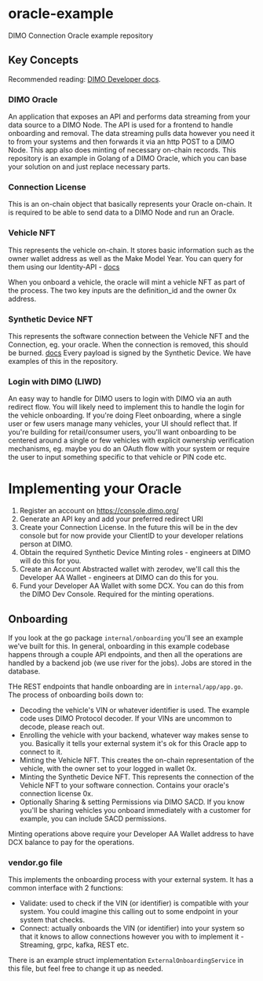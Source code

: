 # oracle-example
DIMO Connection Oracle example repository

## Key Concepts

Recommended reading: [DIMO Developer docs](https://docs.dimo.org/developer-platform).

### DIMO Oracle

An application that exposes an API and performs data streaming from your data source to a DIMO Node.
The API is used for a frontend to handle onboarding and removal. The data streaming pulls data however you need it to 
from your systems and then forwards it via an http POST to a DIMO Node. This app also does minting of necessary on-chain records. 
This repository is an example in Golang of a DIMO Oracle, which you can base your solution on and just replace necessary parts.

### Connection License

This is an on-chain object that basically represents your Oracle on-chain. It is required to be able to send data to a DIMO
Node and run an Oracle.

### Vehicle NFT

This represents the vehicle on-chain. It stores basic information such as the owner wallet address as well as the Make Model Year.
You can query for them using our Identity-API - [docs](https://docs.dimo.org/developer-platform/api-references/identity-api)

When you onboard a vehicle, the oracle will mint a vehicle NFT as part of the process. The two key inputs are the definition_id 
and the owner 0x address.

### Synthetic Device NFT

This represents the software connection between the Vehicle NFT and the Connection, eg. your oracle.
When the connection is removed, this should be burned. [docs](https://docs.dimo.org/developer-platform/api-references/identity-api/nodes-and-objects/syntheticdevice#definition)
Every payload is signed by the Synthetic Device. We have examples of this in the repository.

### Login with DIMO (LIWD)

An easy way to handle for DIMO users to login with DIMO via an auth redirect flow. You will likely need to implement this
to handle the login for the vehicle onboarding. If you're doing Fleet onboarding, where a single user or few users manage
many vehicles, your UI should reflect that. If you're building for retail/consumer users, you'll want onboarding to be centered
around a single or few vehicles with explicit ownership verification mechanisms, eg. maybe you do an OAuth flow with your system
or require the user to input something specific to that vehicle or PIN code etc. 

# Implementing your Oracle

1. Register an account on https://console.dimo.org/ 
2. Generate an API key and add your preferred redirect URI
3. Create your Connection License. In the future this will be in the dev console but for now provide your ClientID to your developer relations person at DIMO.
4. Obtain the required Synthetic Device Minting roles - engineers at DIMO will do this for you.
5. Create an Account Abstracted wallet with zerodev, we'll call this the Developer AA Wallet - engineers at DIMO can do this for you.
6. Fund your Developer AA Wallet with some DCX. You can do this from the DIMO Dev Console. Required for the minting operations.

## Onboarding

If you look at the go package `internal/onboarding` you'll see an example we've built for this. 
In general, onboarding in this example codebase happens through a couple API endpoints, and then all the operations are handled
by a backend job (we use river for the jobs). Jobs are stored in the database. 

THe REST endpoints that handle onboarding are in `internal/app/app.go`. The process of onboarding boils down to:
- Decoding the vehicle's VIN or whatever identifier is used. The example code uses DIMO Protocol decoder. If your VINs are uncommon to decode, please reach out.
- Enrolling the vehicle with your backend, whatever way makes sense to you. Basically it tells your external system it's ok for this Oracle app to connect to it. 
- Minting the Vehicle NFT. This creates the on-chain representation of the vehicle, with the owner set to your logged in wallet 0x. 
- Minting the Synthetic Device NFT. This represents the connection of the Vehicle NFT to your software connection. Contains your oracle's connection license 0x. 
- Optionally Sharing & setting Permissions via DIMO SACD. If you know you'll be sharing vehicles you onboard immediately with a customer for example, you can include SACD permissions.

Minting operations above require your Developer AA Wallet address to have DCX balance to pay for the operations. 

### vendor.go file

This implements the onboarding process with your external system. It has a common interface with 2 functions:
- Validate: used to check if the VIN (or identifier) is compatible with your system. You could imagine this calling out to some endpoint in your system that checks.
- Connect: actually onboards the VIN (or identifier) into your system so that it knows to allow connections however you with to implement it - Streaming, grpc, kafka, REST etc.

There is an example struct implementation `ExternalOnboardingService` in this file, but feel free to change it up as needed. 